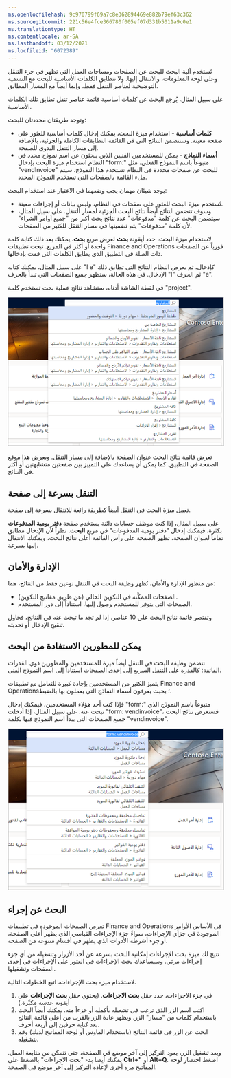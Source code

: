 ```yaml
---
ms.openlocfilehash: 9c970799f69a7c8e362894469e882b79ef63c362
ms.sourcegitcommit: 221c56e4fce366780f005ef07d331b5011a9c0e1
ms.translationtype: HT
ms.contentlocale: ar-SA
ms.lasthandoff: 03/12/2021
ms.locfileid: "6072389"
---
```

تُستخدم آلية البحث للبحث عن الصفحات ومساحات العمل التي تظهر في جزء التنقل وعلى لوحة المعلومات، والانتقال إليها. ولا تتطابق الكلمات الأساسية للبحث مع التسمية التوضيحية لعناصر التنقل فقط، وإنما أيضاً مع المسار المطابق. 

على سبيل المثال، يُرجع البحث عن كلمات أساسية قائمة عناصر تنقل تطابق تلك الكلمات الأساسية.

وتوجد طريقتان محددتان للبحث:

- **كلمات أساسية** - استخدام ميزة البحث، يمكنك إدخال كلمات أساسية للعثور على صفحة معينة. وستتضمن النتائج التي في القائمة التطابقات الكاملة والجزئية، بالإضافة إلى مسار التنقل اليدوي للصفحة. 
- **أسماء النماذج** - يمكن للمستخدمين الفنيين الذين يبحثون عن اسم نموذج محدد في النظام استخدام ميزة البحث بإدخال "form:" متبوعاً باسم النموذج الفعلي، مثل "vendInvoice" للبحث عن صفحات محددة في النظام تستخدم هذا النموذج. سيتم ملء القائمة بالصفحات التي تستخدم النموذج المحدد.

يوجد شيئان مهمان يجب وضعهما في الاعتبار عند استخدام البحث:

- تُستخدم ميزة البحث للعثور على صفحات في النظام، وليس بيانات أو إجراءات معينة.
- وسوف تتضمن النتائج أيضاً نتائج البحث الجزئية لمسار التنقل. على سبيل المثال، سيتضمن البحث عن كلمة "مدفوعات" عدد نتائج بحث أكبر من "جميع أوامر الشراء" لأن كلمة "مدفوعات" يتم تضمينها في مسار التنقل للكثير من الصفحات. 

لاستخدام ميزة البحث، حدد أيقونة **بحث** لعرض مربع **بحث**. يمكنك بعد ذلك كتابة كلمة واحدة أو أكثر في المربع. تبحث تطبيقات Finance and Operations فورياً عن الصفحات ذات الصلة في التطبيق الذي يطابق الكلمات التي قمت بإدخالها. 

على سبيل المثال، يمكنك كتابه "l e" كإدخال، ثم يعرض النظام النتائج التي تطابق ذلك الإدخال. في هذه الحالة، ستظهر جميع الصفحات التي تبدأ بالحرف "l" ثم الحرف "e".

في لقطة الشاشة أدناه، ستشاهد نتائج عملية بحث تستخدم كلمة "project".
 
![لقطة شاشة لنتائج البحث عن كلمة project.](../media/search-le.png)

تعرض قائمة نتائج البحث عنوان الصفحة بالإضافة إلى مسار التنقل. ويعرض هذا موقع الصفحة في التطبيق. كما يمكن أن يساعدك على التمييز بين صفحتين متشابهتين أو أكثر في النتائج.

## <a name="quickly-navigate-to-a-page"></a>التنقل بسرعة إلى صفحة

تعمل ميزة البحث في التنقل أيضاً كطريقة رائعة للانتقال بسرعة إلى صفحة. 

على سبيل المثال، إذا كنت موظف حسابات دائنة يستخدم صفحة **دفتر يومية المدفوعات** بكثرة، فيمكنك إدخال "دفتر يومية المدفوعات" في مربع **البحث**. نظراً لأن الإدخال مطابق تماماً لعنوان الصفحة، تظهر الصفحة على رأس القائمة أعلى نتائج البحث، ويمكنك الانتقال إليها بسرعة.

## <a name="administration-and-security"></a>الإدارة والأمان

من منظور الإدارة والأمان، تُظهر وظيفة البحث في التنقل نوعين فقط من النتائج، هما:

- الصفحات الممكَّنة في التكوين الحالي (عن طريق مفاتيح التكوين).
- الصفحات التي يتوفر للمستخدم وصول إليها، استناداً إلى دور المستخدم.

وتقتصر قائمة نتائج البحث على 10 عناصر. إذا لم تجد ما تبحث عنه في النتائج، فحاول تنقيح الإدخال أو تحديثه.

## <a name="developers-can-benefit-from-search"></a>يمكن للمطورين الاستفادة من البحث

تتضمن وظيفة البحث في التنقل أيضاً ميزة للمستخدمين والمطورين ذوي القدرات الفائقة؛ كالقدرة على التنقل السريع إلى إحدى الصفحات استناداً إلى اسم النموذج الفني. 

يتميز الكثير من المستخدمين بإجادة كبيرة للتعامل مع تطبيقات Finance and Operations؛ بحيث يعرفون أسماء النماذج التي يعملون بها بالضبط. 

فإذا كنت أحد هؤلاء المستخدمين، فيمكنك إدخال "form:" متبوعاً باسم النموذج الذي تبحث عنه. على سبيل المثال، إذا أدخلت "form: vendinvoice"، فستعرض نتائج البحث جميع الصفحات التي يبدأ اسم النموذج فيها بكلمة "vendinvoice".
  
![لقطة شاشة تعرض نتائج بحث حسب اسم النموذج.](../media/search-vi.png)

## <a name="action-search"></a>البحث عن إجراء

تعرض الصفحات الموجودة في تطبيقات Finance and Operations في الأساس الأوامر الموجودة في جزأي الإجراءات، سواءً جزء الإجراءات القياسي الذي يظهر أعلى الصفحة، أو جزء أشرطة الأدوات الذي يظهر في أقسام متنوعة من الصفحة. 

تتيح لك ميزة بحث الإجراءات إمكانية البحث بسرعة عن أحد الأزرار وتشغيله من أي جزء إجراءات مرئي. وسيساعدك بحث الإجراءات في العثور على الإجراءات في إحدى الصفحات وتشغيلها.

لاستخدام ميزه بحث الإجراءات، اتبع الخطوات التالية.

1. في جزء الاجراءات، حدد حقل **بحث الاجراءات**. (يحتوي حقل **بحث الإجراءات** على أيقونة عدسة مكبِّرة.)
2. اكتب اسم الزر الذي ترغب في تشغيله بأكمله أو جزءاً منه. يمكنك أيضاً البحث باستخدام كلمات من "مسار" الزر. ويظهر عادة الزر بالقرب من أعلى قائمة النتائج بعد كتابة حرفين إلى أربعة أحرف.
3. ابحث عن الزر في قائمة النتائج (باستخدام الماوس أو لوحة المفاتيح لديك) وقم بتشغيله.

وبعد تشغيل الزر، يعود التركيز إلى آخر موضع في الصفحة، حتى تتمكن من متابعة العمل.
يمكنك أيضا بدء "بحث الاجراءات" بالضغط على **Ctrl+"** أو **Alt+Q**. اضغط اختصار لوحة المفاتيح مرة أخرى لإعادة التركيز إلى آخر موضع في الصفحة.